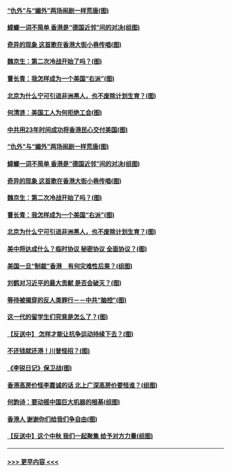 #### [“仇外”与“媚外”两场闹剧一样荒唐(图)](../pages/p4/907689.md?t=09180922) 
#### [蟑螂一词不简单 香港是“德国近邻”间的对决(组图)](../pages/p4/907618.md?t=09180922) 
#### [奇异的现象 这首歌在香港大街小巷传唱(图)](../pages/p4/907583.md?t=09180922) 
#### [魏京生：第二次冷战开始了吗？(图)](../pages/p4/907581.md?t=09180922) 
#### [曹长青：我怎样成为一个美国“右派”(图)](../pages/p4/907580.md?t=09180922) 
#### [北京为什么宁可引进非洲黑人，也不废除计划生育？(图)](../pages/p4/907577.md?t=09180922) 
#### [何清涟：美国工人为何拒绝工会(图)](../pages/p4/907701.md?t=09180922) 
#### [中共用23年时间成功将香港民心交付美国(图)](../pages/p4/907698.md?t=09180922) 
#### [“仇外”与“媚外”两场闹剧一样荒唐(图)](../pages/p4/907689.md?t=09180922) 
#### [蟑螂一词不简单 香港是“德国近邻”间的对决(组图)](../pages/p4/907618.md?t=09180922) 
#### [奇异的现象 这首歌在香港大街小巷传唱(图)](../pages/p4/907583.md?t=09180922) 
#### [魏京生：第二次冷战开始了吗？(图)](../pages/p4/907581.md?t=09180922) 
#### [曹长青：我怎样成为一个美国“右派”(图)](../pages/p4/907580.md?t=09180922) 
#### [北京为什么宁可引进非洲黑人，也不废除计划生育？(图)](../pages/p4/907577.md?t=09180922) 
#### [美中将达成什么？临时协议 秘密协议 全面协议？(图)](../pages/p4/907576.md?t=09180922) 
#### [美国一旦“制裁”香港　有何灾难性后果？(组图)](../pages/p4/907575.md?t=09180922) 
#### [刘鹤对习近平的最大贡献 是否会破灭？(图)](../pages/p4/907509.md?t=09180922) 
#### [等待被揭穿的反人类罪行－－中共“脑控”(图)](../pages/p4/907167.md?t=09180922) 
#### [这一代的留学生们究竟是怎么了？(图)](../pages/p4/907473.md?t=09180922) 
#### [【反送中】 怎样才能让抗争运动持续下去？(图)](../pages/p4/907466.md?t=09180922) 
#### [不还钱就还港！川普怪招？(图)](../pages/p4/907474.md?t=09180922) 
#### [《李锐日记》保卫战(图)](../pages/p4/907465.md?t=09180922) 
#### [香港高房价怪李嘉诚的话 北上广深高房价要怪谁？(组图)](../pages/p4/907471.md?t=09180922) 
#### [何韵诗：要动摇中国巨大机器的根基(组图)](../pages/p4/907469.md?t=09180922) 
#### [香港人 谢谢你们给我们争自由(图)](../pages/p4/907402.md?t=09180922) 
#### [【反送中】这个中秋 我们一起聚集 给予对方力量(组图)](../pages/p4/907401.md?t=09180922) 

----
#### [ >>> 更早内容 <<< ](../indexes/p4-earlier.md)
